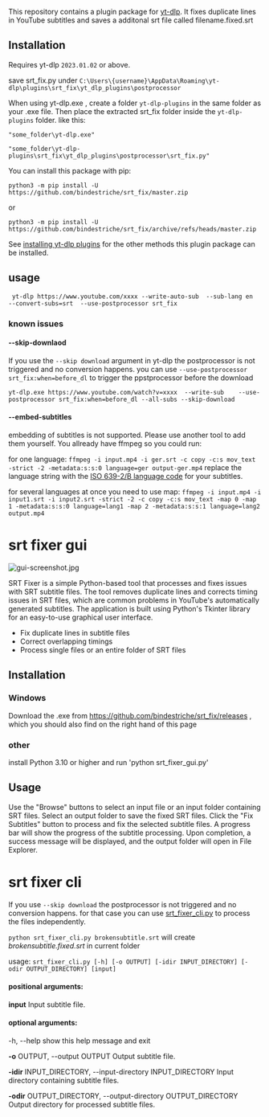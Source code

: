 This repository contains a  plugin package for [yt-dlp](https://github.com/yt-dlp/yt-dlp#readme). 
It fixes duplicate lines in YouTube subtitles and saves a additonal srt file called filename.fixed.srt



## Installation

Requires yt-dlp `2023.01.02` or above.

save srt_fix.py under
`C:\Users\{username}\AppData\Roaming\yt-dlp\plugins\srt_fix\yt_dlp_plugins\postprocessor`

When using yt-dlp.exe , create a folder `yt-dlp-plugins` in the same folder as your .exe file. Then place the extracted srt_fix folder inside the `yt-dlp-plugins` folder. like this:

`"some_folder\yt-dlp.exe"`

`"some_folder\yt-dlp-plugins\srt_fix\yt_dlp_plugins\postprocessor\srt_fix.py"`


You can install this package with pip:
```
python3 -m pip install -U https://github.com/bindestriche/srt_fix/master.zip
```
or
```
python3 -m pip install -U https://github.com/bindestriche/srt_fix/archive/refs/heads/master.zip
```

See [installing yt-dlp plugins](https://github.com/yt-dlp/yt-dlp#installing-plugins) for the other methods this plugin package can be installed.


## usage 

` yt-dlp https://www.youtube.com/xxxx --write-auto-sub  --sub-lang en  --convert-subs=srt  --use-postprocessor srt_fix`


### known issues

#### --skip-downlaod
If you use the `--skip download` argument in yt-dlp the postprocessor is not triggered and no conversion happens.
you can use `--use-postprocessor srt_fix:when=before_dl` to trigger the ppstprocessor before the download

`yt-dlp.exe https://www.youtube.com/watch?v=xxxx  --write-sub    --use-postprocessor srt_fix:when=before_dl --all-subs --skip-download`

#### --embed-subtitles
embedding of subtitles is not supported. Please use another tool to add them yourself. You allready have ffmpeg so you could run:

for one language:
`ffmpeg -i input.mp4 -i ger.srt -c copy -c:s mov_text -strict -2 -metadata:s:s:0 language=ger output-ger.mp4`
replace the language string with the   [ISO 639-2/B language code](https://en.wikipedia.org/wiki/List_of_ISO_639-1_codes) for your subtitles.


for several languages at once you need to use map:
`ffmpeg -i input.mp4 -i input1.srt -i input2.srt -strict -2 -c copy -c:s mov_text -map 0 -map 1 -metadata:s:s:0 language=lang1 -map 2 -metadata:s:s:1 language=lang2 output.mp4`

# srt fixer gui
![gui-screenshot.jpg](gui-screenshot.jpg)

SRT Fixer is a simple Python-based tool that processes and fixes issues with SRT subtitle files. The tool removes duplicate lines and corrects timing issues in SRT files, which are common problems in YouTube's automatically generated subtitles. The application is built using Python's Tkinter library for an easy-to-use graphical user interface.


* Fix duplicate lines in subtitle files
* Correct overlapping timings
* Process single files or an entire folder of SRT files


## Installation

### Windows
Download the .exe from https://github.com/bindestriche/srt_fix/releases , which you should also find on the right hand of  this page

### other

install  Python 3.10 or higher
and run
'python srt_fixer_gui.py'

## Usage

Use the "Browse" buttons to select an input file or an input folder containing SRT files.
Select an output folder to save the fixed SRT files.
Click the "Fix Subtitles" button to process and fix the selected subtitle files.
A progress bar will show the progress of the subtitle processing.
Upon completion, a success message will be displayed, and the output folder will open in File Explorer.

# srt fixer cli
If you use `--skip download` the postprocessor is not triggered and no conversion happens. for that case you can use
[srt_fixer_cli.py](srt_fixer_cli.py) to process the files independently.

`python srt_fixer_cli.py brokensubtitle.srt`
will create _brokensubtitle.fixed.srt_ in current folder

usage: `srt_fixer_cli.py [-h] [-o OUTPUT] [-idir INPUT_DIRECTORY] [-odir OUTPUT_DIRECTORY] [input]`

#### positional arguments:

  **input**    Input subtitle file.

#### optional arguments:

  -h, --help            show this help message and exit

  **-o** OUTPUT, --output OUTPUT
                        Output subtitle file.

  **-idir** INPUT_DIRECTORY, --input-directory INPUT_DIRECTORY
                        Input directory containing subtitle files.

  **-odir** OUTPUT_DIRECTORY, --output-directory OUTPUT_DIRECTORY
                        Output directory for processed subtitle files.


